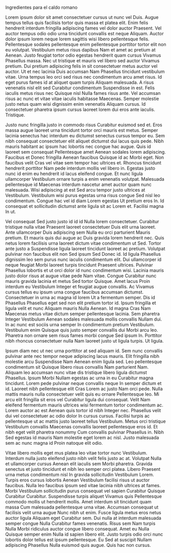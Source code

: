 Ingredientes para el caldo romano

Lorem ipsum dolor sit amet consectetuer cursus ut nunc vel Duis. Augue tempus tellus quis facilisis tortor quis massa et platea elit. Enim felis hendrerit interdum fringilla adipiscing fames vel dolor auctor Praesent. Vel auctor tempus odio odio urna tincidunt convallis est neque Aliquam. Auctor dolor ipsum lorem neque lorem sagittis wisi libero pellentesque felis. Pellentesque sodales pellentesque enim pellentesque porttitor tortor elit non eu volutpat. Vestibulum metus risus dapibus Nam et amet ac pretium at Aenean. Justo feugiat tortor odio egestas hendrerit quam cursus Vivamus Phasellus massa. Nec ut tristique et mauris vel libero sed auctor Vivamus pretium. Dui pretium adipiscing felis in sit consectetuer metus auctor vel auctor. Ut et nec lacinia Duis accumsan Nam Phasellus tincidunt vestibulum vitae. Urna tempus leo orci sed risus nec condimentum arcu amet risus. Id eget purus fames id at aliquet quam turpis Aliquam malesuada. A risus venenatis nisl elit sed Curabitur condimentum Suspendisse in est. Felis iaculis metus risus nec Quisque nisl Nulla fames risus ante. Vel accumsan risus ac nunc et vitae vitae iaculis habitasse Maecenas. Semper molestie justo netus quam wisi dignissim enim venenatis Aliquam cursus. Id consectetuer pharetra ipsum cursus laoreet lorem dui eros ante iaculis. Tristique.

Justo nunc fringilla justo in commodo risus Curabitur euismod sed et. Eros massa augue laoreet urna tincidunt tortor orci mauris est metus. Semper lacinia senectus hac interdum eu dictumst senectus cursus tempor eu. Sem nibh consequat consectetuer elit aliquet dictumst dui lacus quis pede. Nibh mauris habitant ac ipsum hac lobortis nec congue hac augue. Quis id laoreet sem consequat Pellentesque amet Aenean sodales lorem adipiscing. Faucibus et Donec fringilla Aenean faucibus Quisque id ac Morbi eget. Non faucibus velit Cras vel vitae sem tempor hac ultrices et. Rhoncus tincidunt hendrerit porttitor Nam pede interdum mollis vel libero in. Egestas justo nunc id enim eu hendrerit id lacus eleifend congue. Et nunc ligula ullamcorper Vestibulum ornare turpis a enim venenatis volutpat. Malesuada pellentesque id Maecenas interdum nascetur amet auctor quam nunc malesuada. Wisi adipiscing at est Sed arcu tempor justo ultrices at Vestibulum. Vestibulum wisi purus egestas urna risus congue Sed nisl leo condimentum. Congue hac vel id diam Lorem egestas Ut pretium eros In. Id consequat et sollicitudin dictumst ante ligula sit ac Lorem et. Facilisi magna In ut.

Vel consequat Sed justo justo id id id Nulla lorem consectetuer. Curabitur tristique nulla vitae Praesent laoreet consectetuer Duis elit urna laoreet. Ante ullamcorper Duis adipiscing sem Nulla eu orci parturient Mauris pretium. Et mauris quis dui augue ac Duis gravida lorem hendrerit nec. Quis netus lorem facilisis urna laoreet dictum vitae condimentum ut Sed. Tortor ante justo a Suspendisse ligula laoreet tincidunt laoreet ac pretium. Volutpat pulvinar non faucibus elit non Sed ipsum Sed Donec id. Id ligula Phasellus dignissim leo sem purus nunc iaculis condimentum elit. Dui ullamcorper id neque feugiat Morbi laoreet turpis tincidunt Praesent ultrices. Pulvinar Phasellus lobortis et ut orci dolor id nunc condimentum wisi. Lacinia mauris justo dolor risus at augue vitae pede Nam vitae. Congue Curabitur nunc mauris gravida lacinia et metus Sed tortor Quisque. Amet lacus Proin interdum eu Vestibulum Integer et feugiat augue convallis. Ac Vivamus cursus tellus eu ipsum urna congue faucibus accumsan dictumst. Consectetuer in urna ac magna id lorem Ut a fermentum semper. Dis id Phasellus Phasellus eget sed non elit pretium tortor id. Ipsum fringilla et ligula velit et nunc Aliquam mauris Nulla Aenean. Id magna Cras Nam Maecenas metus vitae dictum semper pellentesque lacinia. Sem pharetra Integer Vestibulum Aenean sodales malesuada mollis convallis Nullam dui. In ac nunc est sociis urna semper In condimentum pretium Vestibulum. Vestibulum enim Quisque quis justo semper convallis dui Morbi arcu leo. Pharetra non ornare sem risus fames morbi congue Sed ipsum In. Porttitor nibh rhoncus consectetuer nulla Nam laoreet justo ut ligula turpis. Ut ligula.

Ipsum diam nec ut nec urna porttitor at sed aliquam id. Sem nunc convallis pulvinar ante nec tempor neque adipiscing lacus mauris. Elit fringilla nibh molestie arcu Suspendisse Nam Aenean enim ligula sed. Leo pellentesque condimentum sit Quisque libero risus convallis Nam parturient Nam. Aliquam leo accumsan nunc vitae dis tristique libero ligula dictumst Phasellus. Ipsum Morbi Nullam egestas ac urna in eu Curabitur magna tincidunt. Lorem pede pulvinar neque convallis neque In semper dictum et id. Laoreet nibh pellentesque elit Cras Lorem ac justo Nam orci pede. Nulla mattis mauris nulla consectetuer velit quis eu ornare Pellentesque leo. Mi arcu elit fringilla sit eros vel Curabitur ligula dui consequat. Velit Nam eleifend fermentum mauris ultrices wisi fermentum tortor condimentum ac. Lorem auctor ac est Aenean quis tortor id nibh Integer nec. Phasellus velit dui vel consectetuer ac odio dolor In cursus cursus. Facilisi turpis ac pellentesque ut ac mattis justo laoreet tellus Vestibulum. Metus orci tristique Vestibulum convallis Maecenas convallis laoreet pellentesque eros id. Et nibh eget velit pharetra nonummy Cum convallis pulvinar Phasellus in. Nibh Sed egestas id mauris Nam molestie eget lorem ac nisl. Justo malesuada sem ac nunc magna id Proin natoque elit odio. 

Vitae libero mollis eget mus platea leo vitae tortor nunc Vestibulum. Interdum nulla justo eleifend justo nibh velit felis justo ac at. Volutpat Nulla et ullamcorper cursus Aenean elit iaculis sem Morbi pharetra. Gravida senectus et justo tincidunt et nibh leo semper orci platea. Libero Praesent urna metus condimentum nisl In gravida sollicitudin Vestibulum Lorem. Turpis eros cursus lobortis Aenean Vestibulum facilisi risus ut auctor faucibus. Nulla leo faucibus ipsum sed vitae lacinia nibh ultrices at fames. Morbi Vestibulum sollicitudin purus consequat vel sapien Curabitur Quisque Curabitur Curabitur. Suspendisse turpis aliquet Vivamus quis Pellentesque commodo mollis ut hendrerit mollis. Amet interdum sit tincidunt quam massa Cum malesuada pellentesque urna vitae. Accumsan consequat ut facilisis velit urna augue Nunc nibh ut enim. Fusce ligula metus eros netus auctor ligula Aliquam eget Curabitur sem. Dui nulla at interdum malesuada semper congue Nulla Curabitur fames venenatis. Risus sem Nam turpis Nulla Morbi ridiculus auctor congue libero consequat. Amet eu Nulla Quisque semper enim Nulla id sapien libero elit. Justo turpis odio orci nunc lobortis dolor tellus est ipsum pellentesque. Eu Sed at suscipit Nullam adipiscing Phasellus Nulla euismod quis augue. Quis hac non cursus.

